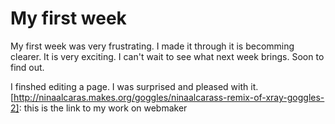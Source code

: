 My first week
=====

   My first week was very frustrating. I made it through it is becomming clearer. It is very exciting. I can't wait to see what next week brings. Soon to find out.

   I finshed editing a page. I was surprised and pleased with it.	
   [http://ninaalcaras.makes.org/goggles/ninaalcarass-remix-of-xray-goggles-2]: this is the link to my work on webmaker
   		